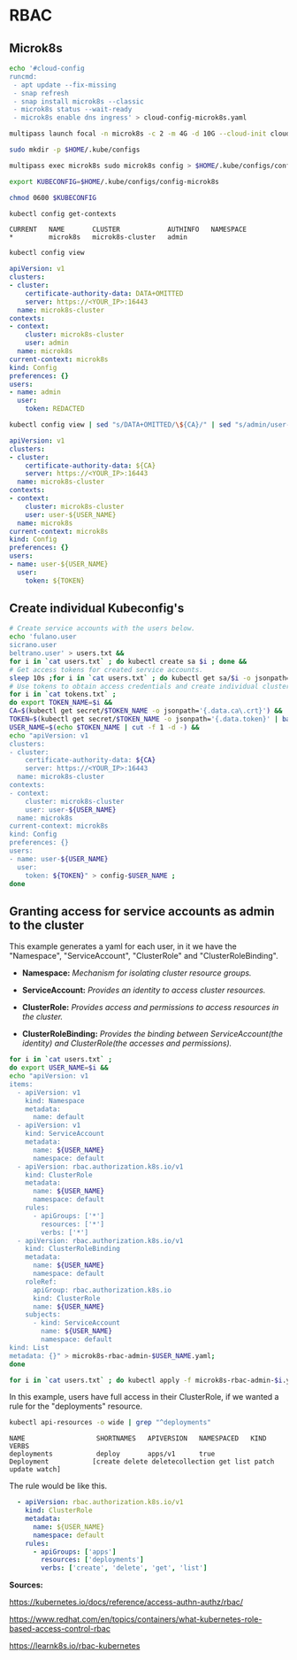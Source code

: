 # RBAC

## Microk8s

```bash
echo '#cloud-config
runcmd:
 - apt update --fix-missing
 - snap refresh
 - snap install microk8s --classic
 - microk8s status --wait-ready
 - microk8s enable dns ingress' > cloud-config-microk8s.yaml
 ```

```bash
multipass launch focal -n microk8s -c 2 -m 4G -d 10G --cloud-init cloud-config-microk8s.yaml
```

```bash
sudo mkdir -p $HOME/.kube/configs
```

```bash
multipass exec microk8s sudo microk8s config > $HOME/.kube/configs/config-microk8s
```

```bash
export KUBECONFIG=$HOME/.kube/configs/config-microk8s
```

```bash
chmod 0600 $KUBECONFIG
```

```bash
kubectl config get-contexts
```

```text
CURRENT   NAME       CLUSTER            AUTHINFO   NAMESPACE
*         microk8s   microk8s-cluster   admin 
```

```bash
kubectl config view
```

```yaml
apiVersion: v1
clusters:
- cluster:
    certificate-authority-data: DATA+OMITTED
    server: https://<YOUR_IP>:16443
  name: microk8s-cluster
contexts:
- context:
    cluster: microk8s-cluster
    user: admin
  name: microk8s
current-context: microk8s
kind: Config
preferences: {}
users:
- name: admin
  user:
    token: REDACTED
```

```bash
kubectl config view | sed "s/DATA+OMITTED/\${CA}/" | sed "s/admin/user-\${USER_NAME}/"  | sed "s/REDACTED/\${TOKEN}/"
```

```yaml
apiVersion: v1
clusters:
- cluster:
    certificate-authority-data: ${CA}
    server: https://<YOUR_IP>:16443
  name: microk8s-cluster
contexts:
- context:
    cluster: microk8s-cluster
    user: user-${USER_NAME}
  name: microk8s
current-context: microk8s
kind: Config
preferences: {}
users:
- name: user-${USER_NAME}
  user:
    token: ${TOKEN}
```

## Create individual Kubeconfig's

```bash
# Create service accounts with the users below.
echo 'fulano.user
sicrano.user
beltrano.user' > users.txt &&
for i in `cat users.txt` ; do kubectl create sa $i ; done &&
# Get access tokens for created service accounts.
sleep 10s ;for i in `cat users.txt` ; do kubectl get sa/$i -o jsonpath="{.secrets[0].name}" | { tr -d '\n'; echo; } >> tokens.txt ; done &&
# Use tokens to obtain access credentials and create individual cluster configuration files.
for i in `cat tokens.txt` ;
do export TOKEN_NAME=$i &&
CA=$(kubectl get secret/$TOKEN_NAME -o jsonpath='{.data.ca\.crt}') &&
TOKEN=$(kubectl get secret/$TOKEN_NAME -o jsonpath='{.data.token}' | base64 --decode) &&
USER_NAME=$(echo $TOKEN_NAME | cut -f 1 -d -) &&
echo "apiVersion: v1
clusters:
- cluster:
    certificate-authority-data: ${CA}
    server: https://<YOUR_IP>:16443
  name: microk8s-cluster
contexts:
- context:
    cluster: microk8s-cluster
    user: user-${USER_NAME}
  name: microk8s
current-context: microk8s
kind: Config
preferences: {}
users:
- name: user-${USER_NAME}
  user:
    token: ${TOKEN}" > config-$USER_NAME ;
done
```

## Granting access for service accounts as admin to the cluster

This example generates a yaml for each user, in it we have the "Namespace", "ServiceAccount", "ClusterRole" and "ClusterRoleBinding".

- **Namespace:** _Mechanism for isolating cluster resource groups._

- **ServiceAccount:** _Provides an identity to access cluster resources._

- **ClusterRole:** _Provides access and permissions to access resources in the cluster._

- **ClusterRoleBinding:** _Provides the binding between ServiceAccount(the identity) and ClusterRole(the accesses and permissions)._

```bash
for i in `cat users.txt` ;
do export USER_NAME=$i &&
echo "apiVersion: v1
items:
  - apiVersion: v1
    kind: Namespace
    metadata:
      name: default
  - apiVersion: v1
    kind: ServiceAccount
    metadata:
      name: ${USER_NAME}
      namespace: default
  - apiVersion: rbac.authorization.k8s.io/v1
    kind: ClusterRole
    metadata:
      name: ${USER_NAME}
      namespace: default
    rules:
      - apiGroups: ['*']
        resources: ['*']
        verbs: ['*']
  - apiVersion: rbac.authorization.k8s.io/v1
    kind: ClusterRoleBinding
    metadata:
      name: ${USER_NAME}
      namespace: default
    roleRef:
      apiGroup: rbac.authorization.k8s.io
      kind: ClusterRole
      name: ${USER_NAME}
    subjects:
      - kind: ServiceAccount
        name: ${USER_NAME}
        namespace: default
kind: List
metadata: {}" > microk8s-rbac-admin-$USER_NAME.yaml;
done
```

```bash
for i in `cat users.txt` ; do kubectl apply -f microk8s-rbac-admin-$i.yaml ; done
```

In this example, users have full access in their ClusterRole, if we wanted a rule for the "deployments" resource.

```bash
kubectl api-resources -o wide | grep "^deployments"
```

```text
NAME                  SHORTNAMES   APIVERSION   NAMESPACED   KIND                 VERBS
deployments           deploy       apps/v1      true         Deployment           [create delete deletecollection get list patch update watch]
```

The rule would be like this.

```yaml
  - apiVersion: rbac.authorization.k8s.io/v1
    kind: ClusterRole
    metadata:
      name: ${USER_NAME}
      namespace: default
    rules:
      - apiGroups: ['apps']
        resources: ['deployments']
        verbs: ['create', 'delete', 'get', 'list']
```

**Sources:**

<https://kubernetes.io/docs/reference/access-authn-authz/rbac/>

<https://www.redhat.com/en/topics/containers/what-kubernetes-role-based-access-control-rbac>

<https://learnk8s.io/rbac-kubernetes>
